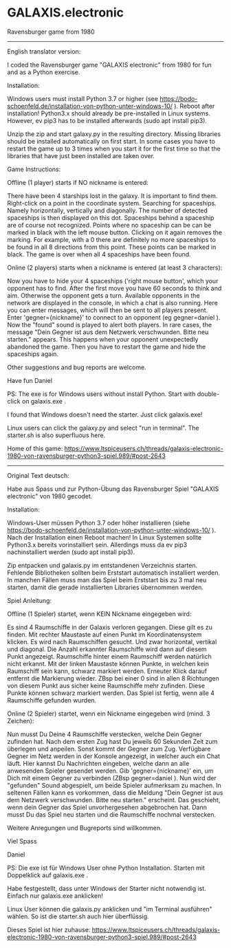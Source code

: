 # GALAXIS.electronic

Ravensburger game from 1980

---------------------


English translator version:


I coded the Ravensburger game "GALAXIS electronic" from 1980 for fun and as a Python exercise.

Installation:

Windows users must install Python 3.7 or higher (see https://bodo-schoenfeld.de/installation-von-python-unter-windows-10/ ). Reboot after installation!
Python3.x should already be pre-installed in Linux systems. However, ev pip3 has to be installed afterwards (sudo apt install pip3).

Unzip the zip and start galaxy.py in the resulting directory.
Missing libraries should be installed automatically on first start.
In some cases you have to restart the game up to 3 times when you start it for the first time so that the libraries that have just been installed are taken over.


Game Instructions:

Offline (1 player) starts if NO nickname is entered:

There have been 4 starships lost in the galaxy.
It is important to find them.
Right-click on a point in the coordinate system.
Searching for spaceships. Namely horizontally, vertically and diagonally.
The number of detected spaceships is then displayed on this dot.
Spaceships behind a spaceship are of course not recognized.
Points where no spaceship can be can be marked in black with the left mouse button.
Clicking on it again removes the marking.
For example, with a 0 there are definitely no more spaceships to be found in all 8 directions from this point. These points can be marked in black.
The game is over when all 4 spaceships have been found.

Online (2 players) starts when a nickname is entered (at least 3 characters):

Now you have to hide your 4 spaceships ('right mouse button', which your opponent has to find.
After the first move you have 60 seconds to think and aim. Otherwise the opponent gets a turn.
Available opponents in the network are displayed in the console, in which a chat is also running. Here you can enter messages, which will then be sent to all players present.
Enter 'gegner={nickname}' to connect to an opponent (eg gegner=daniel ). Now the "found" sound is played to alert both players.
In rare cases, the message "Dein Gegner ist aus dem Netzwerk verschwunden. Bitte neu starten." appears.
This happens when your opponent unexpectedly abandoned the game.
Then you have to restart the game and hide the spaceships again.


Other suggestions and bug reports are welcome.

Have fun
Daniel

PS:
The exe is for Windows users without install Python.
Start with double-click on galaxis.exe .

I found that Windows doesn't need the starter. Just click galaxis.exe!

Linux users can click the galaxy.py and select "run in terminal". The starter.sh is also superfluous here.

Home of this game: https://www.ltspiceusers.ch/threads/galaxis-electronic-1980-von-ravensburger-python3-spiel.989/#post-2643

----------------------------------------

Original Text deutsch:

Habe aus Spass und zur Python-Übung das Ravensburger Spiel "GALAXIS electronic" von 1980 gecodet.

Installation:

Windows-User müssen Python 3.7 oder höher installieren (siehe https://bodo-schoenfeld.de/installation-von-python-unter-windows-10/ ). Nach der Installation einen Reboot machen!
In Linux Systemen sollte Python3.x bereits vorinstalliert sein. Allerdings muss da ev pip3 nachinstalliert werden (sudo apt install pip3).

Zip entpacken und galaxis.py im entstandenen Verzeichnis starten.
Fehlende Bibliotheken sollten beim Erststart automatisch installiert werden.
In manchen Fällen muss man das Spiel beim Erststart bis zu 3 mal neu starten, damit die gerade installierten Libraries übernommen werden.


Spiel Anleitung:


Offline (1 Spieler) startet, wenn KEIN Nickname eingegeben wird:

Es sind 4 Raumschiffe in der Galaxis verloren gegangen.
Diese gilt es zu finden.
Mit rechter Maustaste auf einen Punkt im Koordinatensystem klicken.
Es wird nach Raumschiffen gesucht. Und zwar horizontal, vertikal und diagonal.
Die Anzahl erkannter Raumschiffe wird dann auf diesem Punkt angezeigt.
Raumschiffe hinter einem Raumschiff werden natürlich nicht erkannt.
Mit der linken Maustaste können Punkte, in welchen kein Raumschiff sein kann, schwarz markiert werden.
Erneuter Klick darauf entfernt die Markierung wieder.
ZBsp bei einer 0 sind in allen 8 Richtungen von diesem Punkt aus sicher keine Raumschiffe mehr zufinden. Diese Punkte können schwarz markiert werden.
Das Spiel ist fertig, wenn alle 4 Raumschiffe gefunden wurden.

Online (2 Spieler) startet, wenn ein Nickname eingegeben wird (mind. 3 Zeichen):

Nun musst Du Deine 4 Raumschiffe verstecken, welche Dein Gegner zufinden hat.
Nach dem ersten Zug hast Du jeweils 60 Sekunden Zeit zum überlegen und anpeilen. Sonst kommt der Gegner zum Zug.
Verfügbare Gegner im Netz werden in der Konsole angezeigt, in welcher auch ein Chat läuft. Hier kannst Du Nachrichten eingeben, welche dann an alle anwesenden Spieler gesendet werden.
Gib 'gegner={nickname}' ein, um Dich mit einem Gegner zu verbinden (ZBsp  gegner=daniel  ). Nun wird der "gefunden" Sound abgespielt, um beide Spieler aufmerksam zu machen.
In seltenen Fällen kann es vorkommen, dass die Meldung "Dein Gegner ist aus dem Netzwerk verschwunden. Bitte neu starten." erscheint.
Das geschieht, wenn dein Gegner das Spiel unvorhergesehen abgebrochen hat.
Dann musst Du das Spiel neu starten und die Raumschiffe nochmal verstecken.


Weitere Anregungen und Bugreports sind willkommen.


Viel Spass

Daniel


PS:
Die exe ist für Windows User ohne Python Installation.
Starten mit Doppelklick auf galaxis.exe .

Habe festgestellt, dass unter Windows der Starter nicht notwendig ist. Einfach nur galaxis.exe anklicken!

Linux User können die galaxis.py anklicken und "im Terminal ausführen" wählen. So ist die starter.sh auch hier überflüssig.

Dieses Spiel ist hier zuhause: https://www.ltspiceusers.ch/threads/galaxis-electronic-1980-von-ravensburger-python3-spiel.989/#post-2643

